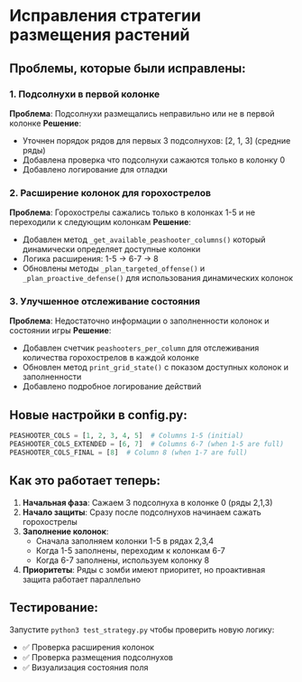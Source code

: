 # Исправления стратегии размещения растений

## Проблемы, которые были исправлены:

### 1. Подсолнухи в первой колонке
**Проблема**: Подсолнухи размещались неправильно или не в первой колонке
**Решение**: 
- Уточнен порядок рядов для первых 3 подсолнухов: [2, 1, 3] (средние ряды)
- Добавлена проверка что подсолнухи сажаются только в колонку 0
- Добавлено логирование для отладки

### 2. Расширение колонок для горохострелов
**Проблема**: Горохострелы сажались только в колонках 1-5 и не переходили к следующим колонкам
**Решение**:
- Добавлен метод `_get_available_peashooter_columns()` который динамически определяет доступные колонки
- Логика расширения: 1-5 → 6-7 → 8
- Обновлены методы `_plan_targeted_offense()` и `_plan_proactive_defense()` для использования динамических колонок

### 3. Улучшенное отслеживание состояния
**Проблема**: Недостаточно информации о заполненности колонок и состоянии игры
**Решение**:
- Добавлен счетчик `peashooters_per_column` для отслеживания количества горохострелов в каждой колонке
- Обновлен метод `print_grid_state()` с показом доступных колонок и заполненности
- Добавлено подробное логирование действий

## Новые настройки в config.py:

```python
PEASHOOTER_COLS = [1, 2, 3, 4, 5]  # Columns 1-5 (initial)
PEASHOOTER_COLS_EXTENDED = [6, 7]  # Columns 6-7 (when 1-5 are full)
PEASHOOTER_COLS_FINAL = [8]  # Column 8 (when 1-7 are full)
```

## Как это работает теперь:

1. **Начальная фаза**: Сажаем 3 подсолнуха в колонке 0 (ряды 2,1,3)
2. **Начало защиты**: Сразу после подсолнухов начинаем сажать горохострелы
3. **Заполнение колонок**: 
   - Сначала заполняем колонки 1-5 в рядах 2,3,4
   - Когда 1-5 заполнены, переходим к колонкам 6-7
   - Когда 6-7 заполнены, используем колонку 8
4. **Приоритеты**: Ряды с зомби имеют приоритет, но проактивная защита работает параллельно

## Тестирование:

Запустите `python3 test_strategy.py` чтобы проверить новую логику:
- ✅ Проверка расширения колонок
- ✅ Проверка размещения подсолнухов
- ✅ Визуализация состояния поля
